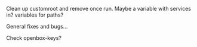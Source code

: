 Clean up customroot and remove once run.
Maybe a variable with services in? variables for paths?

General fixes and bugs...

Check openbox-keys?

